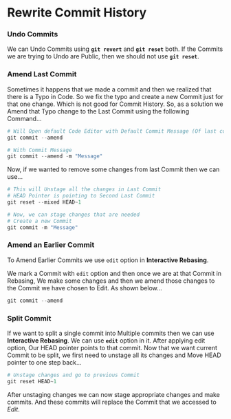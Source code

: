 # Rewrite Commit History

### Undo Commits

We can Undo Commits using **`git revert`** and **`git reset`** both. If the Commits we are trying to Undo are Public, then we should not use **`git reset`**.

### Amend Last Commit

Sometimes it happens that we made a commit and then we realized that there is a Typo in Code. So we fix the typo and create a new Commit just for that one change. Which is not good for Commit History. So, as a solution we Amend that Typo change to the Last Commit using the following Command...

```ps1
# Will Open default Code Editor with Default Commit Message (Of last commit)
git commit --amend

# With Commit Message
git commit --amend -m "Message"
```

Now, if we wanted to remove some changes from last Commit then we can use...

```ps1
# This will Unstage all the changes in Last Commit
# HEAD Pointer is pointing to Second Last Commit
git reset --mixed HEAD~1

# Now, we can stage changes that are needed
# Create a new Commit
git commit -m "Message"
```

### Amend an Earlier Commit

To Amend Earlier Commits we use `edit` option in **Interactive Rebasing**.

We mark a Commit with `edit` option and then once we are at that Commit in Rebasing, We make some changes and then we amend those changes to the Commit we have chosen to Edit. As shown below...

```ps1
git commit --amend
```

### Split Commit

If we want to split a single commit into Multiple commits then we can use **Interactive Rebasing**. We can use **`edit`** option in it. After applying edit option, Our HEAD pointer points to that commit.
Now that we want current Commit to be split, we first need to unstage all its changes and Move HEAD pointer to one step back...

```ps1
# Unstage changes and go to previous Commit
git reset HEAD~1
```

After unstaging changes we can now stage appropriate changes and make commits. And these commits will replace the Commit that we accessed to _Edit_.
